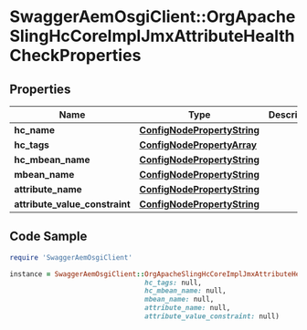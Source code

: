 # SwaggerAemOsgiClient::OrgApacheSlingHcCoreImplJmxAttributeHealthCheckProperties

## Properties

Name | Type | Description | Notes
------------ | ------------- | ------------- | -------------
**hc_name** | [**ConfigNodePropertyString**](ConfigNodePropertyString.md) |  | [optional] 
**hc_tags** | [**ConfigNodePropertyArray**](ConfigNodePropertyArray.md) |  | [optional] 
**hc_mbean_name** | [**ConfigNodePropertyString**](ConfigNodePropertyString.md) |  | [optional] 
**mbean_name** | [**ConfigNodePropertyString**](ConfigNodePropertyString.md) |  | [optional] 
**attribute_name** | [**ConfigNodePropertyString**](ConfigNodePropertyString.md) |  | [optional] 
**attribute_value_constraint** | [**ConfigNodePropertyString**](ConfigNodePropertyString.md) |  | [optional] 

## Code Sample

```ruby
require 'SwaggerAemOsgiClient'

instance = SwaggerAemOsgiClient::OrgApacheSlingHcCoreImplJmxAttributeHealthCheckProperties.new(hc_name: null,
                                 hc_tags: null,
                                 hc_mbean_name: null,
                                 mbean_name: null,
                                 attribute_name: null,
                                 attribute_value_constraint: null)
```


